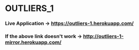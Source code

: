 # OUTLIERS_1

### Live Application -> https://outliers-1.herokuapp.com/

### If the above link doesn't work -> http://outliers-1-mirror.herokuapp.com/

